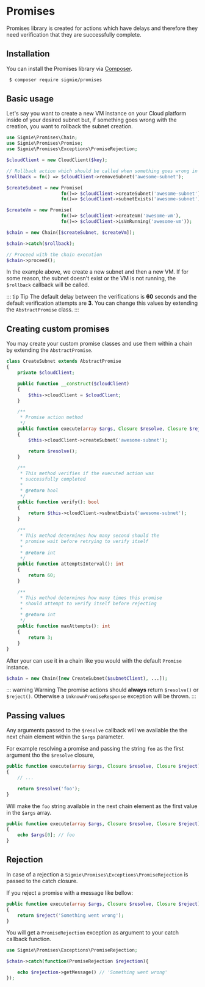 # Promises

Promises library is created for actions which have delays and therefore they need verification that they are successfully complete.

## Installation

You can install the Promises library via [Composer](https://getcomposer.org).

```sh
 $ composer require sigmie/promises
```

## Basic usage
Let's say you want to create a new VM instance on your Cloud platform inside of your desired subnet but, if
something goes wrong with the creation, you want to rollback the subnet creation.

```php
use Sigmie\Promises\Chain;
use Sigmie\Promises\Promise;
use Sigmie\Promises\Exceptions\PromiseRejection;

$cloudClient = new CloudClient($key);

// Rollback action which should be called when something goes wrong in the chain
$rollback = fn() => $cloudClient->removeSubnet('awesome-subnet');

$createSubnet = new Promise(
                    fn()=> $cloudClient->createSubnet('awesome-subnet'),
                    fn()=> $cloudClient->subnetExists('awesome-subnet'));

$createVm = new Promise(
                    fn()=> $cloudClient->createVm('awesome-vm'),
                    fn()=> $cloudClient->isVmRunning('awesome-vm'));

$chain = new Chain([$createSubnet, $createVm]);

$chain->catch($rollback);

// Proceed with the chain execution
$chain->proceed();
```

In the example above, we create a new subnet and then a new VM. If for some reason,
the subnet doesn't exist or the VM is not running, the `$rollback` callback will be called.

::: tip Tip
 The default delay between the verifications is **60** seconds and the default verification
 attempts are **3**. You can change this values by extending the `AbstractPromise` class.
:::

## Creating custom promises
You may create your custom promise classes and use them within a chain by extending
the `AbstractPromise`.

```php
class CreateSubnet extends AbstractPromise
{
    private $cloudClient;

    public function __construct($cloudClient)
    {
        $this->cloudClient = $cloudClient;
    }

    /**
     * Promise action method
     */
    public function execute(array $args, Closure $resolve, Closure $reject)
    {
        $this->cloudClient->createSubnet('awesome-subnet');

        return $resolve();
    }

    /**
     * This method verifies if the executed action was
     * successfully completed
     *
     * @return bool
     */
    public function verify(): bool
    {
        return $this->cloudClient->subnetExists('awesome-subnet');
    }

    /**
     * This method determines how many second should the
     * promise wait before retrying to verify itself
     *
     * @return int
     */
    public function attemptsInterval(): int
    {
        return 60;
    }

    /**
     * This method determines how many times this promise
     * should attempt to verify itself before rejecting
     *
     * @return int
     */
    public function maxAttempts(): int
    {
        return 3;
    }
}
```

After your can use it in a chain like you would with the default `Promise` instance.

```php
$chain = new Chain([new CreateSubnet($subnetClient), ...]);
```

::: warning Warning
The promise actions should **always** return `$resolve()` or
`$reject()`. Otherwise a `UnknownPromiseResponse` exception will be thrown.
:::

## Passing values

Any arguments passed to the `$resolve` callback will we available the the next chain element within the `$args` parameter.

For example resolving a promise and passing the string `foo` as the first argument tho
the `$resolve` closure,

```php
public function execute(array $args, Closure $resolve, Closure $reject)
{
    // ...

    return $resolve('foo');
}
```
Will make the `foo` string available in the next chain element as the first value in the `$args` array.

```php
public function execute(array $args, Closure $resolve, Closure $reject)
{
    echo $args[0]; // foo
}
```

## Rejection
In case of a rejection a `Sigmie\Promises\Exceptions\PromiseRejection` is passed to the catch closure.

If you reject a promise with a message like bellow:
```php
public function execute(array $args, Closure $resolve, Closure $reject)
{
    return $reject('Something went wrong');
}
```
You will get a `PromiseRejection` exception as argument to your catch callback function.
```php
use Sigmie\Promises\Exceptions\PromiseRejection;

$chain->catch(function(PromiseRejection $rejection){

    echo $rejection->getMessage() // 'Something went wrong'
});
```
